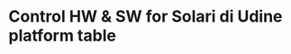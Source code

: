 Control HW & SW for Solari di Udine platform table
==================================================

